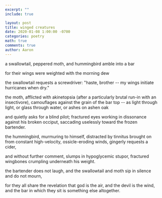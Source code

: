 ```yaml
---
excerpt: ""
include: true

layout: post
title: winged creatures 
date: 2020-01-08 1:00:00 -0700
categories: poetry
math: true
comments: true
author: Aaron
---
```




a swallowtail, peppered moth, and hummingbird amble into a bar  

for their wings were weighted with the morning dew  

the swallowtail requests a screwdriver: "haste, brother -- my wings initiate hurricanes when dry."  

the moth, afflicted with akinetopsia (after a particularly brutal run-in with an insectivore), camouflages against the grain of the bar top -- as light through light, or glass through water, or ashes on ashen oak  

and quietly asks for a blind pilot; fractured eyes working in dissonance against his broken occiput, saccading uselessly toward the frozen bartender.  

the hummingbird, murmuring to himself, distracted by tinnitus brought on from constant high-velocity, ossicle-eroding winds, gingerly requests a cider,  

and without further comment, slumps in hypoglycemic stupor, fractured wingbones crumpling underneath his weight.  

the bartender does not laugh, and the swallowtail and moth sip in silence and do not mourn,  

for they all share the revelation that god is the air, and the devil is the wind, and the bar in which they sit is something else altogether.

